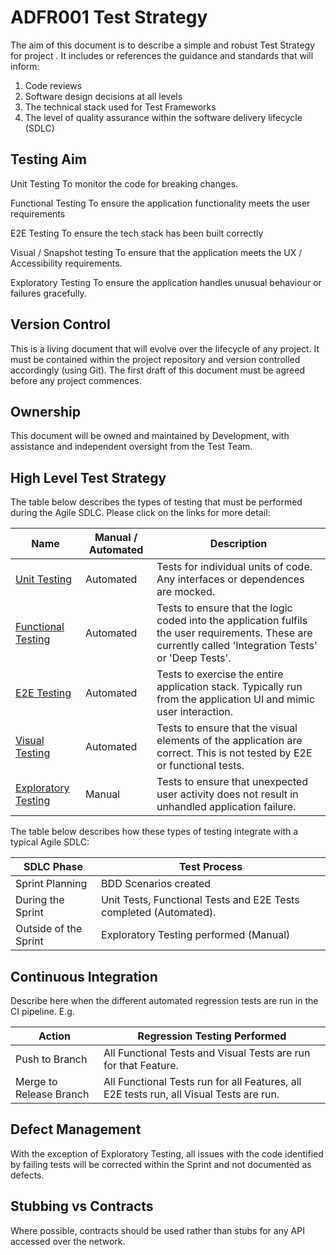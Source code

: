 # ADFR001 Test Strategy

The aim of this document is to describe a simple and robust Test Strategy for project _<Project Name>_. It includes or references the guidance and standards that will inform:

1. Code reviews
2. Software design decisions at all levels
3. The technical stack used for Test Frameworks
4. The level of quality assurance within the software delivery lifecycle (SDLC)

## Testing Aim

Unit Testing
To monitor the code for breaking changes.

Functional Testing
To ensure the application functionality meets the user requirements

E2E Testing
To ensure the tech stack has been built correctly

Visual / Snapshot testing
To ensure that the application meets the UX / Accessibility requirements.

Exploratory Testing
To ensure the application handles unusual behaviour or failures gracefully.

## **Version Control**

This is a living document that will evolve over the lifecycle of any project. It must be contained within the project repository and version controlled accordingly (using Git). The first draft of this document must be agreed before any project commences.

## **Ownership**

This document will be owned and maintained by Development, with assistance and independent oversight from the Test Team.

## **High Level Test Strategy**

The table below describes the types of testing that must be performed during the Agile SDLC. Please click on the links for more detail:

| Name                                                      | Manual / Automated | Description                                                                                                                                              |
| --------------------------------------------------------- | ------------------ | -------------------------------------------------------------------------------------------------------------------------------------------------------- |
| [Unit Testing](./Unit_Testing.md)                         | Automated          | Tests for individual units of code. Any interfaces or dependences are mocked.                                                                            |
| [Functional Testing](./BDD_Functional_and_E2E_Testing.md) | Automated          | Tests to ensure that the logic coded into the application fulfils the user requirements. These are currently called 'Integration Tests' or 'Deep Tests'. |
| [E2E Testing](./BDD_Functional_and_E2E_Testing.md)        | Automated          | Tests to exercise the entire application stack. Typically run from the application UI and mimic user interaction.                                        |
| [Visual Testing](./Visual_Testing.md)                     | Automated          | Tests to ensure that the visual elements of the application are correct. This is not tested by E2E or functional tests.                                  |
| [Exploratory Testing](./Exploratory_Testing.md)           | Manual             | Tests to ensure that unexpected user activity does not result in unhandled application failure.                                                          |

The table below describes how these types of testing integrate with a typical Agile SDLC:

| SDLC Phase            | Test Process                                                      |
| --------------------- | ----------------------------------------------------------------- |
| Sprint Planning       | BDD Scenarios created                                             |
| During the Sprint     | Unit Tests, Functional Tests and E2E Tests completed (Automated). |
| Outside of the Sprint | Exploratory Testing performed (Manual)                            |

## **Continuous Integration**

Describe here when the different automated regression tests are run in the CI pipeline. E.g.

| Action                  | Regression Testing Performed                                                            |
| ----------------------- | --------------------------------------------------------------------------------------- |
| Push to Branch          | All Functional Tests and Visual Tests are run for that Feature.                         |
| Merge to Release Branch | All Functional Tests run for all Features, all E2E tests run, all Visual Tests are run. |

## **Defect Management**

With the exception of Exploratory Testing, all issues with the code identified by failing tests will be corrected within the Sprint and not documented as defects.

## **Stubbing vs Contracts**

Where possible, contracts should be used rather than stubs for any API accessed over the network.
